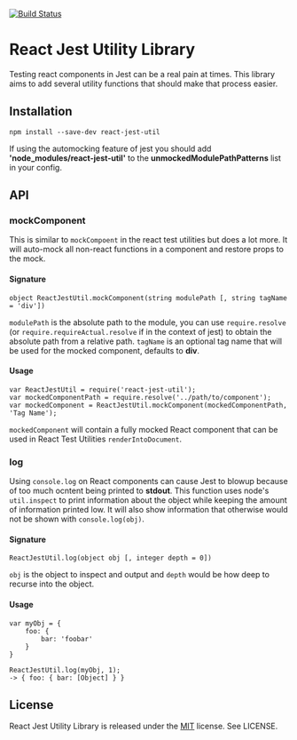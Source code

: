 [![Build Status](https://travis-ci.org/MitMaro/ReactJestUtil.svg)](https://travis-ci.org/MitMaro/ReactJestUtil)

# React Jest Utility Library

Testing react components in Jest can be a real pain at times. This library aims
to add several utility functions that should make that process easier.

## Installation

    npm install --save-dev react-jest-util

If using the automocking feature of jest you should add **'node_modules/react-jest-util'**
to the **unmockedModulePathPatterns** list in your config.

## API

### mockComponent

This is similar to `mockCompoent` in the react test utilities but does a lot
more. It will auto-mock all non-react functions in a component and restore props
to the mock.

#### Signature

    object ReactJestUtil.mockComponent(string modulePath [, string tagName = 'div'])

`modulePath` is the absolute path to the module, you can use `require.resolve`
(or `require.requireActual.resolve` if in the context of jest) to obtain the
absolute path from a relative path. `tagName` is an optional tag name that will
be used for the mocked component, defaults to **div**.

#### Usage

    var ReactJestUtil = require('react-jest-util');
    var mockedComponentPath = require.resolve('../path/to/component');
    var mockedComponent = ReactJestUtil.mockComponent(mockedComponentPath, 'Tag Name');

`mockedComponent` will contain a fully mocked React component that can be used
in React Test Utilities `renderIntoDocument`.

### log

Using `console.log` on React components can cause Jest to blowup because of too
much ocntent being printed to **stdout**. This function uses node's
`util.inspect` to print information about the object while keeping the
amount of information printed low. It will also show information that otherwise
would not be shown with `console.log(obj)`.

#### Signature

    ReactJestUtil.log(object obj [, integer depth = 0])

`obj` is the object to inspect and output and `depth` would be how deep to recurse
into the object.

#### Usage

    var myObj = {
        foo: {
            bar: 'foobar'
        }
    }

    ReactJestUtil.log(myObj, 1);
    -> { foo: { bar: [Object] } }

## License

React Jest Utility Library is released under the [MIT](http://opensource.org/licenses/MIT)
license. See LICENSE.
